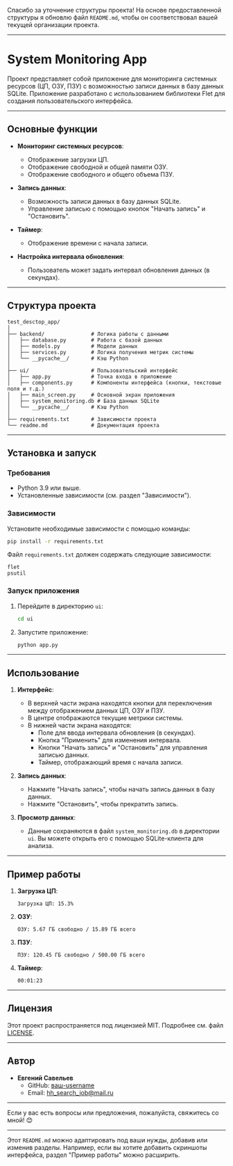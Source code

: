 Спасибо за уточнение структуры проекта! На основе предоставленной структуры я обновлю файл `README.md`, чтобы он соответствовал вашей текущей организации проекта.

---

# System Monitoring App

Проект представляет собой приложение для мониторинга системных ресурсов (ЦП, ОЗУ, ПЗУ) с возможностью записи данных в базу данных SQLite. Приложение разработано с использованием библиотеки Flet для создания пользовательского интерфейса.

---

## Основные функции

- **Мониторинг системных ресурсов**:
  - Отображение загрузки ЦП.
  - Отображение свободной и общей памяти ОЗУ.
  - Отображение свободного и общего объема ПЗУ.

- **Запись данных**:
  - Возможность записи данных в базу данных SQLite.
  - Управление записью с помощью кнопок "Начать запись" и "Остановить".

- **Таймер**:
  - Отображение времени с начала записи.

- **Настройка интервала обновления**:
  - Пользователь может задать интервал обновления данных (в секундах).

---

## Структура проекта

```
test_desctop_app/
│
├── backend/               # Логика работы с данными
│   ├── database.py        # Работа с базой данных
│   ├── models.py          # Модели данных
│   ├── services.py        # Логика получения метрик системы
│   └── __pycache__/       # Кэш Python
│
├── ui/                    # Пользовательский интерфейс
│   ├── app.py             # Точка входа в приложение
│   ├── components.py      # Компоненты интерфейса (кнопки, текстовые поля и т.д.)
│   ├── main_screen.py     # Основной экран приложения
│   ├── system_monitoring.db # База данных SQLite
│   └── __pycache__/       # Кэш Python
│
├── requirements.txt       # Зависимости проекта
└── readme.md              # Документация проекта
```

---

## Установка и запуск

### Требования

- Python 3.9 или выше.
- Установленные зависимости (см. раздел "Зависимости").

### Зависимости

Установите необходимые зависимости с помощью команды:

```bash
pip install -r requirements.txt
```

Файл `requirements.txt` должен содержать следующие зависимости:

```
flet
psutil
```

### Запуск приложения

1. Перейдите в директорию `ui`:

   ```bash
   cd ui
   ```

2. Запустите приложение:

   ```bash
   python app.py
   ```

---

## Использование

1. **Интерфейс**:
   - В верхней части экрана находятся кнопки для переключения между отображением данных ЦП, ОЗУ и ПЗУ.
   - В центре отображаются текущие метрики системы.
   - В нижней части экрана находятся:
     - Поле для ввода интервала обновления (в секундах).
     - Кнопка "Применить" для изменения интервала.
     - Кнопки "Начать запись" и "Остановить" для управления записью данных.
     - Таймер, отображающий время с начала записи.

2. **Запись данных**:
   - Нажмите "Начать запись", чтобы начать запись данных в базу данных.
   - Нажмите "Остановить", чтобы прекратить запись.

3. **Просмотр данных**:
   - Данные сохраняются в файл `system_monitoring.db` в директории `ui`. Вы можете открыть его с помощью SQLite-клиента для анализа.

---

## Пример работы

1. **Загрузка ЦП**:
   ```
   Загрузка ЦП: 15.3%
   ```

2. **ОЗУ**:
   ```
   ОЗУ: 5.67 ГБ свободно / 15.89 ГБ всего
   ```

3. **ПЗУ**:
   ```
   ПЗУ: 120.45 ГБ свободно / 500.00 ГБ всего
   ```

4. **Таймер**:
   ```
   00:01:23
   ```

---

## Лицензия

Этот проект распространяется под лицензией MIT. Подробнее см. файл [LICENSE](LICENSE).

---

## Автор

- **Евгений Савельев**  
  - GitHub: [ваш-username](https://github.com/ваш-username)
  - Email: hh_search_job@mail.ru

---

Если у вас есть вопросы или предложения, пожалуйста, свяжитесь со мной! 😊

---

Этот `README.md` можно адаптировать под ваши нужды, добавив или изменив разделы. Например, если вы хотите добавить скриншоты интерфейса, раздел "Пример работы" можно расширить.